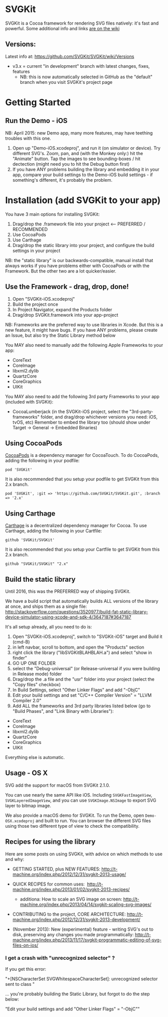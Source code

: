 # SVGKit

SVGKit is a Cocoa framework for rendering SVG files natively: it's fast and powerful. Some additional info and links [are on the wiki](https://github.com/SVGKit/SVGKit/wiki)


## Versions:

Latest info at: https://github.com/SVGKit/SVGKit/wiki/Versions

  - v3.x = current "in development" branch with latest changes, fixes, features
    - NB: this is now automatically selected in GitHub as the "default" branch when you visit SVGKit's project page
        
# Getting Started

## Run the Demo - iOS

  NB: April 2015: new Demo app, many more features, may have teething troubles with this one.

1. Open up "Demo-iOS.xcodeproj", and run it (on simulator or device). Try different SVG's. Zoom, pan, and (with the Monkey only:) hit the "Animate" button. Tap the images to see bounding-boxes / hit dectection (might need you to hit the Debug button first)
1. If you have ANY problems building the library and embedding it in your app, compare your build settings to the Demo-iOS build settings - if something's different, it's probably the problem.

# Installation (add SVGKit to your app)

You have 3 main options for installing SVGKit:

1. Drag/drop the .framework file into your project <-- PREFERRED / RECOMMENDED
1. Use CocoaPods
1. Use Carthage
1. Drag/drop the static library into your project, and configure the build settings in your project

NB: the "static library" is our backwards-compatible, manual install that always works if you have problems either with CocoaPods or with the Framework. But the other two are a lot quicker/easier.

## Use the Framework - drag, drop, done!

1. Open "SVGKit-iOS.xcodeproj"
1. Build the project once
1. In Project Navigator, expand the Products folder
1. Drag/drop SVGKit.framework into your app-project

NB: Frameworks are the preferred way to use libraries in Xcode. But this is a new feature, it might have bugs. If you have ANY problems, please create an Issue, but also try the Static Library method below

You MAY also need to manually add the following Apple Frameworks to your app:
  - CoreText
  - CoreImage
  - libxml2.dylib
  - QuartzCore
  - CoreGraphics
  - UIKit

You MAY also need to add the following 3rd party Frameworks to your app (included with SVGKit):
  - CocoaLumberjack (in the SVGKit-iOS project, select the "3rd-party-frameworks" folder, and drag/drop whichever versions you need: iOS, tvOS, etc)
    Remember to embed the library too (should show under Target -> General -> Embedded Binaries)
    
## Using CocoaPods
[CocoaPods](https://github.com/CocoaPods/CocoaPods) is a dependency manager for CocoaTouch. To do CocoaPods, adding the following in your podfile:

```
pod 'SVGKit'
```

It is also recommended that you setup your podfile to get SVGKit from this 2.x branch.

```
pod 'SVGKit', :git => 'https://github.com/SVGKit/SVGKit.git', :branch => '2.x'
```

## Using Carthage
[Carthage](https://github.com/Carthage/Carthage) is a decentralized dependency manager for Cocoa. To use Carthage, adding the following in your Cartfile:

```
github 'SVGKit/SVGKit'
```

It is also recommended that you setup your Cartfile to get SVGKit from this 2.x branch.

```
github "SVGKit/SVGKit" "2.x"
```

## Build the static library

Until 2016, this was the PREFERRED way of shipping SVGKit.

We have a build script that automatically builds ALL versions of the library at once, and ships them as a single file: http://stackoverflow.com/questions/3520977/build-fat-static-library-device-simulator-using-xcode-and-sdk-4/3647187#3647187

It's all setup already, all you need to do is:

1. Open "SVGKit-iOS.xcodeproj", switch to "SVGKit-iOS" target and Build it (cmd-B)
3. in left navbar, scroll to bottom, and open the "Products" section
4. right click the library ("libSVGKitBLAHBLAH.a") and select "show in finder"
5. GO UP ONE FOLDER
6. select the "Debug-universal" (or Release-universal if you were building in Release mode) folder
7. Drag/drop the .a file and the "usr" folder into your project (select the "Copy files" checkbox)
8. In Build Settings, select "Other Linker Flags" and add "-ObjC"
9. Edit your build settings and set "C/C++ Compiler Version" = "LLVM Compiler 2.0"
10. Add ALL the frameworks and 3rd party libraries listed below (go to "Build Phases", and "Link Binary with Libraries"):
  - CoreText
  - CoreImage
  - libxml2.dylib
  - QuartzCore
  - CoreGraphics
  - UIKit


Everything else is automatic.

## Usage - OS X

SVG add the support for macOS from SVGKit 2.1.0.

You can use nearly the same API like iOS. Including `SVGKFastImageView`, `SVGKLayeredImageView`, and you can use `SVGKImage.NSImage` to export SVG layer to bitmap image.

We also provide a macOS demo for SVGKit. To run the Demo, open `Demo-OSX.xcodeproj` and built to run. You can browser the different SVG files using those two different type of view to check the compatibility.

## Recipes for using the library

Here are some posts on using SVGKit, with advice on which methods to use and why:

  - GETTING STARTED, plus NEW FEATURES:  http://t-machine.org/index.php/2012/12/31/svgkit-2013-usage/
  - QUICK RECIPES for common uses:  http://t-machine.org/index.php/2013/01/02/svgkit-2013-recipes/
     - additiona: How to scale an SVG image on screen: http://t-machine.org/index.php/2013/04/14/svgkit-scaling-svg-images/
  - CONTRIBUTING to the project, CORE ARCHITECTURE: http://t-machine.org/index.php/2012/12/31/svgkit-2013-development/
 
  - (November 2013): New (experimental) feature - writing SVG's out to disk, preserving any changes you made programmatically: http://t-machine.org/index.php/2013/11/17/svgkit-programmatic-editing-of-svg-files-on-ios/


### I get a crash with "unrecognized selector" ?

If you get this error:

"+[NSCharacterSet SVGWhitespaceCharacterSet]: unrecognized selector sent to class "

... you're probably building the Static Library, but forgot to do the step below:

"Edit your build settings and add "Other Linker Flags" = "-ObjC""

